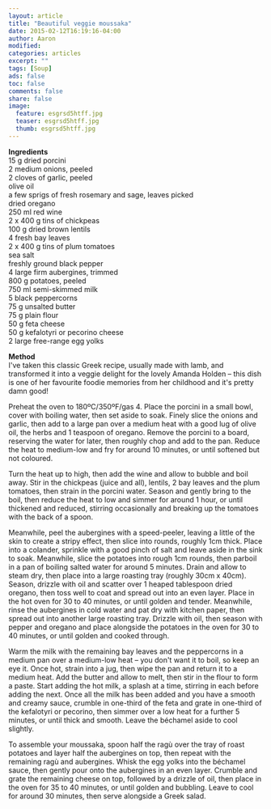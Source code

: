 ```yaml
---
layout: article
title: "Beautiful veggie moussaka"
date: 2015-02-12T16:19:16-04:00
author: Aaron
modified:
categories: articles
excerpt: ""
tags: [Soup]
ads: false
toc: false
comments: false
share: false
image:
  feature: esgrsd5htff.jpg
  teaser: esgrsd5htff.jpg
  thumb: esgrsd5htff.jpg
---
```

**Ingredients**  
15 g dried porcini  
2 medium onions, peeled  
2 cloves of garlic, peeled  
olive oil  
a few sprigs of fresh rosemary and sage, leaves picked  
dried oregano  
250 ml red wine  
2 x 400 g tins of chickpeas  
100 g dried brown lentils  
4 fresh bay leaves  
2 x 400 g tins of plum tomatoes  
sea salt  
freshly ground black pepper  
4 large firm aubergines, trimmed  
800 g potatoes, peeled  
750 ml semi-skimmed milk  
5 black peppercorns  
75 g unsalted butter  
75 g plain flour  
50 g feta cheese  
50 g kefalotyri or pecorino cheese  
2 large free-range egg yolks  
 
**Method**  
I've taken this classic Greek recipe, usually made with lamb, and transformed it into a veggie delight for the lovely Amanda Holden – this dish is one of her favourite foodie memories from her childhood and it's pretty damn good!

Preheat the oven to 180ºC/350ºF/gas 4. Place the porcini in a small bowl, cover with boiling water, then set aside to soak. Finely slice the onions and garlic, then add to a large pan over a medium heat with a good lug of olive oil, the herbs and 1 teaspoon of oregano. Remove the porcini to a board, reserving the water for later, then roughly chop and add to the pan. Reduce the heat to medium-low and fry for around 10 minutes, or until softened but not coloured.

Turn the heat up to high, then add the wine and allow to bubble and boil away. Stir in the chickpeas (juice and all), lentils, 2 bay leaves and the plum tomatoes, then strain in the porcini water. Season and gently bring to the boil, then reduce the heat to low and simmer for around 1 hour, or until thickened and reduced, stirring occasionally and breaking up the tomatoes with the back of a spoon.

Meanwhile, peel the aubergines with a speed-peeler, leaving a little of the skin to create a stripy effect, then slice into rounds, roughly 1cm thick. Place into a colander, sprinkle with a good pinch of salt and leave aside in the sink to soak. Meanwhile, slice the potatoes into rough 1cm rounds, then parboil in a pan of boiling salted water for around 5 minutes. Drain and allow to steam dry, then place into a large roasting tray (roughly 30cm x 40cm). Season, drizzle with oil and scatter over 1 heaped tablespoon dried oregano, then toss well to coat and spread out into an even layer. Place in the hot oven for 30 to 40 minutes, or until golden and tender. Meanwhile, rinse the aubergines in cold water and pat dry with kitchen paper, then spread out into another large roasting tray. Drizzle with oil, then season with pepper and oregano and place alongside the potatoes in the oven for 30 to 40 minutes, or until golden and cooked through.

Warm the milk with the remaining bay leaves and the peppercorns in a medium pan over a medium-low heat – you don't want it to boil, so keep an eye it. Once hot, strain into a jug, then wipe the pan and return it to a medium heat. Add the butter and allow to melt, then stir in the flour to form a paste. Start adding the hot milk, a splash at a time, stirring in each before adding the next. Once all the milk has been added and you have a smooth and creamy sauce, crumble in one-third of the feta and grate in one-third of the kefalotyri or pecorino, then simmer over a low heat for a further 5 minutes, or until thick and smooth. Leave the béchamel aside to cool slightly.

To assemble your moussaka, spoon half the ragù over the tray of roast potatoes and layer half the aubergines on top, then repeat with the remaining ragù and aubergines. Whisk the egg yolks into the béchamel sauce, then gently pour onto the aubergines in an even layer. Crumble and grate the remaining cheese on top, followed by a drizzle of oil, then place in the oven for 35 to 40 minutes, or until golden and bubbling. Leave to cool for around 30 minutes, then serve alongside a Greek salad.
